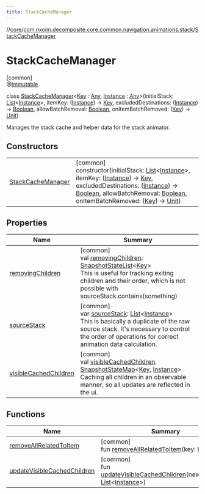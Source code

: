 ```yaml
---
title: StackCacheManager
---
```

//[core](../../../index.html)/[com.nxoim.decomposite.core.common.navigation.animations.stack](../index.html)/[StackCacheManager](index.html)



# StackCacheManager



[common]\
@[Immutable](https://developer.android.com/reference/kotlin/androidx/compose/runtime/Immutable.html)



class [StackCacheManager](index.html)&lt;[Key](index.html) : [Any](https://kotlinlang.org/api/latest/jvm/stdlib/kotlin/-any/index.html), [Instance](index.html) : [Any](https://kotlinlang.org/api/latest/jvm/stdlib/kotlin/-any/index.html)&gt;(initialStack: [List](https://kotlinlang.org/api/latest/jvm/stdlib/kotlin.collections/-list/index.html)&lt;[Instance](index.html)&gt;, itemKey: ([Instance](index.html)) -&gt; [Key](index.html), excludedDestinations: ([Instance](index.html)) -&gt; [Boolean](https://kotlinlang.org/api/latest/jvm/stdlib/kotlin/-boolean/index.html), allowBatchRemoval: [Boolean](https://kotlinlang.org/api/latest/jvm/stdlib/kotlin/-boolean/index.html), onItemBatchRemoved: ([Key](index.html)) -&gt; [Unit](https://kotlinlang.org/api/latest/jvm/stdlib/kotlin/-unit/index.html))

Manages the stack cache and helper data for the stack animator.



## Constructors


| | |
|---|---|
| [StackCacheManager](-stack-cache-manager.html) | [common]<br>constructor(initialStack: [List](https://kotlinlang.org/api/latest/jvm/stdlib/kotlin.collections/-list/index.html)&lt;[Instance](index.html)&gt;, itemKey: ([Instance](index.html)) -&gt; [Key](index.html), excludedDestinations: ([Instance](index.html)) -&gt; [Boolean](https://kotlinlang.org/api/latest/jvm/stdlib/kotlin/-boolean/index.html), allowBatchRemoval: [Boolean](https://kotlinlang.org/api/latest/jvm/stdlib/kotlin/-boolean/index.html), onItemBatchRemoved: ([Key](index.html)) -&gt; [Unit](https://kotlinlang.org/api/latest/jvm/stdlib/kotlin/-unit/index.html)) |


## Properties


| Name | Summary |
|---|---|
| [removingChildren](removing-children.html) | [common]<br>val [removingChildren](removing-children.html): [SnapshotStateList](https://developer.android.com/reference/kotlin/androidx/compose/runtime/snapshots/SnapshotStateList.html)&lt;[Key](index.html)&gt;<br>This is useful for tracking exiting children and their order, which is not possible with sourceStack.contains(something) |
| [sourceStack](source-stack.html) | [common]<br>var [sourceStack](source-stack.html): [List](https://kotlinlang.org/api/latest/jvm/stdlib/kotlin.collections/-list/index.html)&lt;[Instance](index.html)&gt;<br>This is basically a duplicate of the raw source stack. It's necessary to control the order of operations for correct animation data calculation. |
| [visibleCachedChildren](visible-cached-children.html) | [common]<br>val [visibleCachedChildren](visible-cached-children.html): [SnapshotStateMap](https://developer.android.com/reference/kotlin/androidx/compose/runtime/snapshots/SnapshotStateMap.html)&lt;[Key](index.html), [Instance](index.html)&gt;<br>Caching all children in an observable manner, so all updates are reflected in the ui. |


## Functions


| Name | Summary |
|---|---|
| [removeAllRelatedToItem](remove-all-related-to-item.html) | [common]<br>fun [removeAllRelatedToItem](remove-all-related-to-item.html)(key: [Key](index.html)) |
| [updateVisibleCachedChildren](update-visible-cached-children.html) | [common]<br>fun [updateVisibleCachedChildren](update-visible-cached-children.html)(newStackRaw: [List](https://kotlinlang.org/api/latest/jvm/stdlib/kotlin.collections/-list/index.html)&lt;[Instance](index.html)&gt;) |

